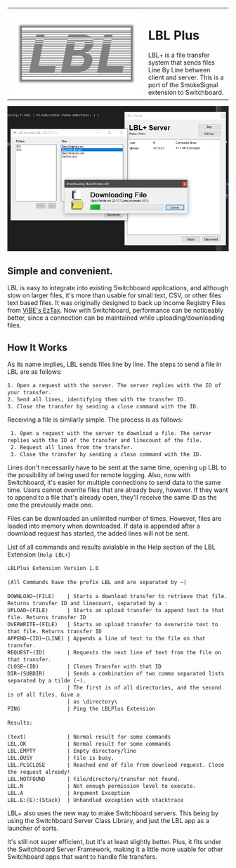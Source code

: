 <p>
<table>
<tr>
<td width="300">
<img src="https://raw.githubusercontent.com/igtampe/LBLPlus/master/LBL.Server/Resources/LBL%20Standalone.png" width="300" style="float:left"/></td><td>
<h1>LBL Plus</h1>
LBL+ is a file transfer system that sends files Line By Line between client and server. This is a port of the SmokeSignal extension to Switchboard.
</td>
</tr>
</table>
</p>

![Screenshot of LBL in action](https://raw.githubusercontent.com/igtampe/LBLPlus/master/Images/Shot.png)

## Simple and convenient.
LBL is easy to integrate into existing Switchboard applications, and although slow on larger files, it's more than usable for small text, CSV, or other files text based files. It was originally designed to back up Income Registry Files from [ViBE's EzTax](http://www.github.com/igtampe/ViBE). Now with Switchboard, performance can be noticeably better, since a connection can be maintained while uploading/downloading files. 

## How It Works
As its name implies, LBL sends files line by line. The steps to send a file in LBL are as follows:

    1. Open a request with the server. The server replies with the ID of your transfer.
    2. Send all lines, identifying them with the transfer ID.
    3. Close the transfer by sending a close command with the ID.
    
Receiving a file is similarly simple. The process is as follows:
     
     1. Open a request with the server to download a file. The server replies with the ID of the transfer and linecount of the file.
     2. Request all lines from the transfer.
     3. Close the transfer by sending a close command with the ID.
 
Lines don't necessarily have to be sent at the same time, opening up LBL to the possibility of being used for remote logging. Also, now with Switchboard, it's easier for multiple connections to send data to the same time. Users cannot overrite files that are already busy, however. If they want to append to a file that's already open, they'll receive the same ID as the one the previously made one.

Files can be downloaded an unlimited number of times. However, files are loaded into memory when downloaded. If data is appended after a download request has started, the added lines will not be sent.

List of all commands and results avialable in the Help section of the LBL Extension (`Help LBL+`)
```
LBLPlus Extension Version 1.0

(All Commands have the prefix LBL and are separated by ~)

DOWNLOAD~(FILE)    | Starts a download transfer to retrieve that file. Returns transfer ID and linecount, separated by a :
UPLOAD~(FILE)      | Starts an upload transfer to append text to that file. Returns transfer ID
OVERWRITE~(FILE)   | Starts an upload transfer to overwrite text to that file. Returns transfer ID
APPEND~(ID)~(LINE) | Appends a line of text to the file on that transfer.
REQUEST~(ID)       | Requests the next line of text from the file on that transfer.
CLOSE~(ID)         | Closes Transfer with that ID
DIR~(SUBDIR)       | Sends a combination of two comma separated lists separated by a tilde (~).
                   | The first is of all directories, and the second is of all files. Give a
                   | as \directory\
PING               | Ping the LBLPlus Extension

Results:

(text)             | Normal result for some commands
LBL.OK             | Normal result for some commands
LBL.EMPTY          | Empty directory/line
LBL.BUSY           | File is busy.
LBL.PLSCLOSE       | Reached end of file from download request. Close the request already!
LBL.NOTFOUND       | File/directory/transfer not found.
LBL.N              | Not enough permission level to execute.
LBL.A              | Argument Exception
LBL.E:(E):(Stack)  | Unhandled exception with stacktrace
```

LBL+ also uses the new way to make Switchboard servers. This being by using the Switchboard Server Class Library, and just the LBL app as a launcher of sorts.

It's still not super efficient, but it's at least slightly better. Plus, it fits under the Switchboard Server Framework, making it a little more usable for other Switchboard apps that want to handle file transfers.
